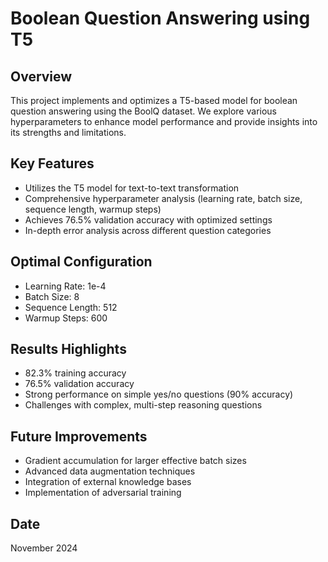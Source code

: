 # Boolean Question Answering using T5

## Overview

This project implements and optimizes a T5-based model for boolean question answering using the BoolQ dataset. We explore various hyperparameters to enhance model performance and provide insights into its strengths and limitations.

## Key Features

- Utilizes the T5 model for text-to-text transformation
- Comprehensive hyperparameter analysis (learning rate, batch size, sequence length, warmup steps)
- Achieves 76.5% validation accuracy with optimized settings
- In-depth error analysis across different question categories

## Optimal Configuration

- Learning Rate: 1e-4
- Batch Size: 8
- Sequence Length: 512
- Warmup Steps: 600

## Results Highlights

- 82.3% training accuracy
- 76.5% validation accuracy
- Strong performance on simple yes/no questions (90% accuracy)
- Challenges with complex, multi-step reasoning questions

## Future Improvements

- Gradient accumulation for larger effective batch sizes
- Advanced data augmentation techniques
- Integration of external knowledge bases
- Implementation of adversarial training


## Date

November 2024
